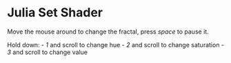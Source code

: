 # Julia Set Shader

Move the mouse around to change the fractal, press *space* to pause it.

Hold down:
    - *1* and scroll to change hue
    - *2* and scroll to change saturation
    - *3* and scroll to change value
